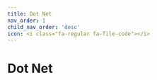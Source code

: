 ```yaml
---
title: Dot Net
nav_order: 1
child_nav_order: 'desc'
icon: <i class="fa-regular fa-file-code"></i>
---
```

# Dot Net